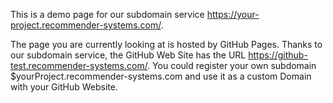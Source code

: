 This is a demo page for our subdomain service https://your-project.recommender-systems.com/. 

The page you are currently looking at is hosted by GitHub Pages. Thanks to our subdomain service, the GitHub Web Site has the URL https://github-test.recommender-systems.com/. You could register your own subdomain $yourProject.recommender-systems.com and use it as a custom Domain with your GitHub Website.
